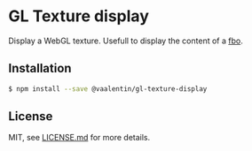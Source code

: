 # GL Texture display

Display a WebGL texture. Usefull to display the content of a [fbo](https://github.com/vaalentin/gl-fbo).

## Installation

```sh
$ npm install --save @vaalentin/gl-texture-display
```

## License

MIT, see [LICENSE.md](https://github.com/vaalentin/gl-texture-display/blob/master/LICENSE.md) for more details.
